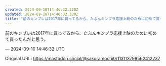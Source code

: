 ```yaml
---
created: 2024-09-10T14:46:32.320Z
updated: 2024-09-10T14:46:32.320Z
title: "前のキンブレは2017年に買ってるから、たぶんキンプラ応援上映のために初めて買ったんだと思う。[...]"
---
```


<p>前のキンブレは2017年に買ってるから、たぶんキンプラ応援上映のために初めて買ったんだと思う。</p>

&mdash; 2024-09-10 14:46:32 UTC

Original URL: https://mastodon.social/@sakuramochi0/113113798562412237
